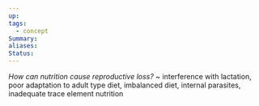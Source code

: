```yaml
---
up: 
tags:
  - concept
Summary: 
aliases: 
Status:
---
```

*How can nutrition cause reproductive loss?*
~
interference with lactation, poor adaptation to adult type diet, imbalanced diet, internal parasites, inadequate trace element nutrition
<!--SR:!2025-03-14,4,270-->